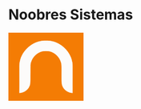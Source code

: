 
# Noobres Sistemas
<img src="https://github.com/noobres/noobres/blob/main/image2vector.png" width=150></br>
